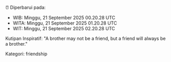⏰ Diperbarui pada:
- WIB: Minggu, 21 September 2025 00.20.28 UTC
- WITA: Minggu, 21 September 2025 01.20.28 UTC
- WIT: Minggu, 21 September 2025 02.20.28 UTC

Kutipan Inspiratif:
"A brother may not be a friend, but a friend will always be a brother."


Kategori: friendship

